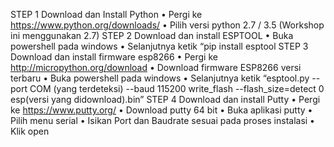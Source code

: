 STEP 1 Download dan Install Python
  •	Pergi ke https://www.python.org/downloads/
  •	Pilih versi python 2.7 / 3.5 (Workshop ini menggunakan 2.7)
STEP 2 Download dan install ESPTOOL
  •	Buka powershell pada windows
  •	Selanjutnya ketik “pip install esptool
STEP 3 Download dan install firmware esp8266
  •	Pergi ke http://micropython.org/download
  •	Download firmware ESP8266 versi terbaru
  •	Buka powershell pada windows
  •	Selanjutnya ketik “esptool.py --port COM (yang terdeteksi) --baud 115200 write_flash --flash_size=detect 0 esp(versi yang didownload).bin”
STEP 4 Download dan install Putty
  •	Pergi ke https://www.putty.org/
  •	Download putty 64 bit
  •	Buka aplikasi putty
  •	Pilih menu serial
  •	Isikan Port dan Baudrate sesuai  pada proses instalasi
  •	Klik open

